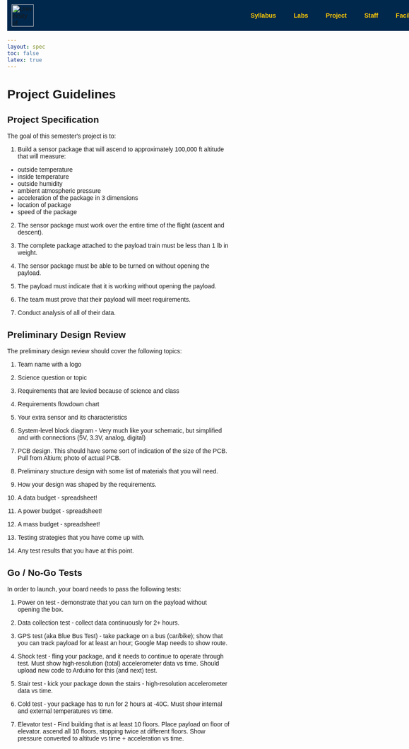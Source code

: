 ```yaml
---
layout: spec
toc: false
latex: true
---
```


<style>
  body {
    margin: 0;
    font-family: Arial, sans-serif;
    padding-top: 70px;
  }
  .navbar {
    background-color: #00274C;
    overflow: hidden;
    position: fixed;
    top: 0;
    width: 100%;
    z-index: 1000;
    display: flex;
    align-items: center;
    padding: 10px 0;
    transition: padding 0.3s;
  }
  .navbar.shrink {
    padding: 4px 0;
  }
  .navbar img.logo {
    height: 50px;
    margin-left: 10px;
    transition: height 0.3s;
  }
  .navbar.shrink img.logo {
    height: 30px;
  }
  .navbar ul {
    margin: 0;
    padding: 0;
    list-style: none;
    display: flex;
    margin-left: auto;
    justify-content: flex-end;
  }
  .navbar li {
    position: relative;
  }
  .navbar a {
    display: block;
    color: #FFCB05;
    padding: 14px 20px;
    text-decoration: none;
    font-weight: bold;
  }
  .navbar li:hover > a {
    background-color: #001d38;
  }
  .dropdown-content {
    display: none;
    position: absolute;
    background-color: #00274C;
    min-width: 160px;
    z-index: 1;
  }
  .dropdown-content li { width: 100%; }
  .dropdown-content a { padding: 12px 16px; }
  .dropdown:hover .dropdown-content { display: block; }

  @media (max-width: 600px) {
    .navbar { flex-direction: row; align-items: center; }
    .navbar img.logo { display: none; }
    .nav-links { flex-direction: row; width: auto; display: flex; }
    .navbar li { width: auto; }
    .navbar a { padding: 10px; }
    .dropdown-content { display: none; }
  }
</style>

<nav class="navbar">
  <img class="logo" src="{{ '/media/umich-coe3.png' | relative_url }}" alt="University of Michigan, College of Engineering">
  <ul class="nav-links">
    <li class="dropdown"><a href="{{ '/syllabus' | relative_url }}">Syllabus</a>
      <ul class="dropdown-content">
        <li><a href="https://calendar.google.com/calendar/u/0?cid=dW1pY2guZWR1X3FranB0bnZjNGs5MXA0dDQ4dXExOGFoNWNzQGdyb3VwLmNhbGVuZGFyLmdvb2dsZS5jb20">Course Calendar</a></li>
      </ul>
    </li>
    <li class="dropdown"><a href="{{ '/labs/' | relative_url }}">Labs</a>
      <ul class="dropdown-content">
        <li><a href="{{ '/soldering/solder-challenge' | relative_url }}">Solder Challenge</a></li>
        <li><a href="{{ '/project/project' | relative_url }}">Project Spec</a></li>
      </ul>
    </li>
    <li><a href="{{ '/project/project' | relative_url }}">Project</a></li>
    <li><a href="{{ '/staff' | relative_url }}">Staff</a></li>
    <li><a href="{{ '/facilities' | relative_url }}">Facilities</a></li>
  </ul>
</nav>
<script>
window.addEventListener('scroll', function() {
  var navbar = document.querySelector('.navbar');
  if (window.scrollY > 50) {
    navbar.classList.add('shrink');
  } else {
    navbar.classList.remove('shrink');
  }
});
</script>

# Project Guidelines


## Project Specification

The goal of this semester's project is to:

1. Build a sensor package that will ascend to approximately 100,000 ft altitude that will measure:
- outside temperature
- inside temperature
- outside humidity
- ambient atmospheric pressure
- acceleration of the package in 3 dimensions
- location of package
- speed of the package

2. The sensor package must work over the entire time of the flight (ascent and descent). 

3. The complete package attached to the payload train must be less than 1 lb in weight.

4. The sensor package must be able to be turned on without opening the payload.

5. The payload must indicate that it is working without opening the payload.

6. The team must prove that their payload will meet requirements.

7. Conduct analysis of all of their data.

## Preliminary Design Review

The preliminary design review should cover the following topics:

1. Team name with a logo

2. Science question or topic

3. Requirements that are levied because of science and class

4. Requirements flowdown chart

5. Your extra sensor and its characteristics

6. System-level block diagram - Very much like your schematic, but simplified and with connections (5V, 3.3V, analog, digital)

7. PCB design. This should have some sort of indication of the size of the PCB. Pull from Altium; photo of actual PCB.

8. Preliminary structure design with some list of materials that you will need.

9. How your design was shaped by the requirements.

10. A data budget - spreadsheet!

11. A power budget - spreadsheet!

12. A mass budget - spreadsheet!

13. Testing strategies that you have come up with.

14. Any test results that you have at this point.


## Go / No-Go Tests

In order to launch, your board needs to pass the following tests:

1. Power on test - demonstrate that you can turn on the payload without opening the box.

2. Data collection test - collect data continuously for 2+ hours.

3. GPS test (aka Blue Bus Test) - take package on a bus (car/bike); show that you can track payload for at least an hour; Google Map needs to show route.
   
4. Shock test - fling your package, and it needs to continue to operate through test. Must show high-resolution (total) accelerometer data vs time. Should upload new code to Arduino for this (and next) test.
  
5. Stair test - kick your package down the stairs - high-resolution accelerometer data vs time.

6. Cold test - your package has to run for 2 hours at -40C. Must show internal and external temperatures vs time.

7. Elevator test - Find building that is at least 10 floors.  Place payload on floor of elevator. ascend all 10 floors, stopping twice at different floors. Show pressure converted to altitude vs time + acceleration vs time.


